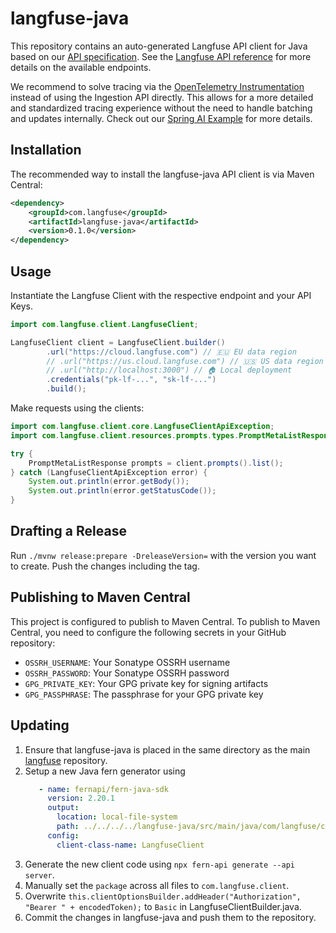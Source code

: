 # langfuse-java

This repository contains an auto-generated Langfuse API client for Java based on our [API specification](https://github.com/langfuse/langfuse/tree/main/fern/apis/server).
See the [Langfuse API reference](https://api.reference.langfuse.com) for more details on the available endpoints.

We recommend to solve tracing via the [OpenTelemetry Instrumentation](https://langfuse.com/docs/opentelemetry/get-started) instead of using the Ingestion API directly.
This allows for a more detailed and standardized tracing experience without the need to handle batching and updates internally.
Check out our [Spring AI Example](https://langfuse.com/docs/integrations/spring-ai) for more details.

## Installation

The recommended way to install the langfuse-java API client is via Maven Central:

```xml
<dependency>
    <groupId>com.langfuse</groupId>
    <artifactId>langfuse-java</artifactId>
    <version>0.1.0</version>
</dependency>
```

## Usage

Instantiate the Langfuse Client with the respective endpoint and your API Keys.

```java
import com.langfuse.client.LangfuseClient;

LangfuseClient client = LangfuseClient.builder()
        .url("https://cloud.langfuse.com") // 🇪🇺 EU data region
        // .url("https://us.cloud.langfuse.com") // 🇺🇸 US data region
        // .url("http://localhost:3000") // 🏠 Local deployment
        .credentials("pk-lf-...", "sk-lf-...")
        .build();
```

Make requests using the clients:

```java
import com.langfuse.client.core.LangfuseClientApiException;
import com.langfuse.client.resources.prompts.types.PromptMetaListResponse;

try {
    PromptMetaListResponse prompts = client.prompts().list();
} catch (LangfuseClientApiException error) {
    System.out.println(error.getBody());
    System.out.println(error.getStatusCode());
}
```

## Drafting a Release

Run `./mvnw release:prepare -DreleaseVersion=` with the version you want to create.
Push the changes including the tag.

## Publishing to Maven Central

This project is configured to publish to Maven Central.
To publish to Maven Central, you need to configure the following secrets in your GitHub repository:

- `OSSRH_USERNAME`: Your Sonatype OSSRH username
- `OSSRH_PASSWORD`: Your Sonatype OSSRH password
- `GPG_PRIVATE_KEY`: Your GPG private key for signing artifacts
- `GPG_PASSPHRASE`: The passphrase for your GPG private key

## Updating

1. Ensure that langfuse-java is placed in the same directory as the main [langfuse](https://github.com/langfuse/langfuse) repository.
2. Setup a new Java fern generator using
   ```yaml
      - name: fernapi/fern-java-sdk
        version: 2.20.1
        output:
          location: local-file-system
          path: ../../../../langfuse-java/src/main/java/com/langfuse/client/
        config:
          client-class-name: LangfuseClient
   ```
3. Generate the new client code using `npx fern-api generate --api server`.
4. Manually set the `package` across all files to `com.langfuse.client`.
5. Overwrite `this.clientOptionsBuilder.addHeader("Authorization", "Bearer " + encodedToken);` to `Basic` in LangfuseClientBuilder.java.
6. Commit the changes in langfuse-java and push them to the repository.
